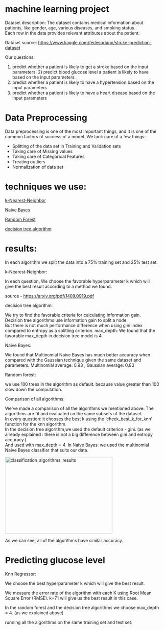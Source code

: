 #  machine learning project

Dataset description: 
The dataset contains medical information about patients, like gender, age, various diseases, and smoking status.  
Each row in the data provides relevant attributes about the patient.

Dataset source: https://www.kaggle.com/fedesoriano/stroke-prediction-dataset

Our questions:
1) predict whether a patient is likely to get a stroke based on the input parameters.                                                                     2) predict blood glucose level a patient is likely to have based on the input parameters.
3) predict whether a patient is likely to have a hypertension based on the input parameters
4) predict whether a patient is likely to have a heart disease based on the input parameters

# Data Preprocessing
Data preprocessing is one of the most important things, and it is one of the common factors of success of a model.
We took care of a few things:

* Splitting of the data set in Training and Validation sets
* Taking care of Missing values
* Taking care of Categorical Features
* Treating outliers
* Normalization of data set

# techniques we use:

<a href=https://en.wikipedia.org/wiki/K-nearest_neighbors_algorithm>k-Nearest-Neighbor</a>

<a href=https://en.wikipedia.org/wiki/Naive_Bayes_classifier>Naive Bayes</a>

<a href=https://en.wikipedia.org/wiki/Random_forest>Random Forest</a>

<a href=https://en.wikipedia.org/wiki/Decision_tree_learning>decision tree algorithm</a>


# results:

In each algorithm we split the data into a 75% training set and 25% test set.  

k-Nearest-Neighbor:

In each question, We choose the favorable hyperparameter k which will give the best result according to a method we found.

source - https://arxiv.org/pdf/1409.0919.pdf 

decision tree algorithm: 

We try to find the favorable criteria for calculating information gain.
Decision tree algorithms use information gain to split a node.   
But there is not much performance difference when using gini index compared to entropy as a splitting criterion.
max_depth: We found that the favorable max_depth in decision tree model is 4.
 
Naive Bayes:

We found that Multinomial Naive Bayes has much better accuracy when compared with the Gaussian technique given the same dataset and parameters.
Multinomial average: 0.93 , Gaussian average: 0.83

Random forest:

we use 100 trees in the algorithm as default. because value greater than 100 slow down the computation.

Comparison of all algorithms:

We've made a comparison of all the algorithms we mentioned above: 
The algorithms are fit and evaluated on the same subsets of the dataset.    
In every question: it chooses the best k using the ‘check_best_k_for_knn’ function for the knn algorithm.   
In the decision tree algorithm,we used the default criterion - gini.
(as we already explained : there is not a big difference between gini and entropy accuracy.)  
And used with max_depth = 4.
In Naive Bayes: we used the multinomial Naive Bayes classifier that suits our data.


<img src="/images/classification_algorithms_results.jpeg" alt="classification_algorithms_results" height="250" width="350" >


As we can see, all of the algorithms have similar accuracy.

# Predicting glucose level

Knn Regressor:

We choose the best hyperparameter k which will give the best result.

We measure the error rate of the algorithm with each K using Root Mean Square Error (RMSE).
k=71 will give us the best result in this case.

In the random forest and the decision tree algorithms we choose max_depth = 4. (as we explained above)

running all the algorithms on the same training set and test set:



 
